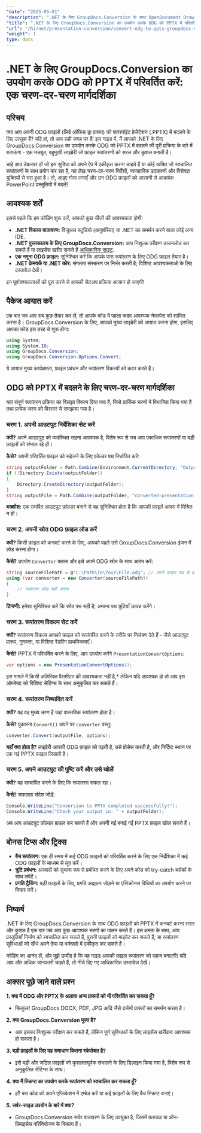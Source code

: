```yaml
---
"date": "2025-05-01"
"description": ".NET के लिए GroupDocs.Conversion के साथ OpenDocument Drawing (ODG) फ़ाइलों को PowerPoint (PPTX) प्रस्तुतियों में कनवर्ट करना सीखें। दस्तावेज़ वर्कफ़्लो को कुशलतापूर्वक स्वचालित करने के लिए इस चरण-दर-चरण मार्गदर्शिका का पालन करें।"
"title": ".NET के लिए GroupDocs.Conversion का उपयोग करके ODG को PPTX में परिवर्तित करें एक चरण-दर-चरण मार्गदर्शिका"
"url": "/hi/net/presentation-conversion/convert-odg-to-pptx-groupdocs-conversion-net/"
"weight": 1
type: docs
---
```

# .NET के लिए GroupDocs.Conversion का उपयोग करके ODG को PPTX में परिवर्तित करें: एक चरण-दर-चरण मार्गदर्शिका

## परिचय

क्या आप अपनी ODG फ़ाइलों (लिब्रे ऑफिस ड्रा प्रारूप) को पावरपॉइंट प्रेजेंटेशन (.PPTX) में बदलने के लिए उत्सुक हैं? यदि हां, तो आप सही जगह पर हैं! इस गाइड में, मैं आपको .NET के लिए GroupDocs.Conversion का उपयोग करके ODG को PPTX में बदलने की पूरी प्रक्रिया के बारे में बताऊंगा - एक मजबूत, बहुमुखी लाइब्रेरी जो फ़ाइल रूपांतरणों को सरल और कुशल बनाती है।

चाहे आप डेवलपर हों जो इस सुविधा को अपने ऐप में एकीकृत करना चाहते हैं या कोई व्यक्ति जो स्वचालित रूपांतरणों के साथ प्रयोग कर रहा है, यह लेख चरण-दर-चरण निर्देशों, व्यावहारिक उदाहरणों और विशेषज्ञ युक्तियों से भरा हुआ है। तो, आइए गोता लगाएँ और उन ODG फ़ाइलों को आसानी से आकर्षक PowerPoint प्रस्तुतियों में बदलें!


## आवश्यक शर्तें

इससे पहले कि हम कोडिंग शुरू करें, आपको कुछ चीजों की आवश्यकता होगी:

- **.NET विकास वातावरण:** विजुअल स्टूडियो (अनुशंसित) या .NET का समर्थन करने वाला कोई अन्य IDE.
- **.NET पुस्तकालय के लिए GroupDocs.Conversion:** आप निशुल्क परीक्षण डाउनलोड कर सकते हैं या लाइसेंस खरीद सकते हैं [आधिकारिक साइट](https://releases.groupdocs.com/conversion/net/).
- **एक नमूना ODG फ़ाइल:** सुनिश्चित करें कि आपके पास रूपांतरण के लिए ODG फ़ाइल तैयार है।
- **.NET फ्रेमवर्क या .NET कोर:** संगतता संस्करण पर निर्भर करती है; विशिष्ट आवश्यकताओं के लिए दस्तावेज़ देखें।

इन पूर्वावश्यकताओं को पूरा करने से आपकी सेटअप प्रक्रिया आसान हो जाएगी!


## पैकेज आयात करें

एक बार जब आप सब कुछ तैयार कर लें, तो आपके कोड में पहला कदम आवश्यक नेमस्पेस को शामिल करना है। GroupDocs.Conversion के लिए, आपको मुख्य लाइब्रेरी को आयात करना होगा, इसलिए आपका कोड इस तरह से शुरू होगा:

```csharp
using System;
using System.IO;
using GroupDocs.Conversion;
using GroupDocs.Conversion.Options.Convert;
```
ये आयात मुख्य कार्यक्षमता, फ़ाइल प्रबंधन और रूपांतरण विकल्पों को कवर करते हैं।


## ODG को PPTX में बदलने के लिए चरण-दर-चरण मार्गदर्शिका

यहां संपूर्ण रूपांतरण प्रक्रिया का विस्तृत विवरण दिया गया है, जिसे तार्किक चरणों में विभाजित किया गया है तथा प्रत्येक चरण को विस्तार से समझाया गया है।


### चरण 1. अपनी आउटपुट निर्देशिका सेट करें

**क्यों?** अपने आउटपुट को व्यवस्थित रखना आवश्यक है, विशेष रूप से जब आप एकाधिक रूपांतरणों या बड़ी फ़ाइलों को संभाल रहे हों।

**कैसे?** अपनी परिवर्तित फ़ाइल को सहेजने के लिए फ़ोल्डर पथ निर्धारित करें:

```csharp
string outputFolder = Path.Combine(Environment.CurrentDirectory, "Output");
if (!Directory.Exists(outputFolder))
{
    Directory.CreateDirectory(outputFolder);
}
string outputFile = Path.Combine(outputFolder, "converted-presentation.pptx");
```
**बख्शीश:** एक समर्पित आउटपुट फ़ोल्डर बनाने से यह सुनिश्चित होता है कि आपकी फ़ाइलें आपस में मिश्रित न हों।


### चरण 2. अपनी स्रोत ODG फ़ाइल लोड करें

**क्यों?** किसी फ़ाइल को कनवर्ट करने के लिए, आपको पहले उसे GroupDocs.Conversion इंजन में लोड करना होगा।

**कैसे?** उपयोग `Converter` क्लास और इसे अपने ODG स्रोत के साथ आरंभ करें:

```csharp
string sourceFilePath = @"C:\Path\To\Your\File.odg"; // अपने फ़ाइल पथ से प्रतिस्थापित करें
using (var converter = new Converter(sourceFilePath))
{
    // रूपांतरण कोड यहाँ जाएगा
}
```
**टिप्पणी:** हमेशा सुनिश्चित करें कि स्रोत पथ सही है; अमान्य पथ त्रुटियाँ उत्पन्न करेंगे।


### चरण 3. रूपांतरण विकल्प सेट करें

**क्यों?** रूपांतरण विकल्प आपको फ़ाइल को रूपांतरित करने के तरीके पर नियंत्रण देते हैं - जैसे आउटपुट प्रारूप, गुणवत्ता, या विशिष्ट रेंडरिंग प्राथमिकताएँ।

**कैसे?** PPTX में परिवर्तित करने के लिए, आप उपयोग करेंगे `PresentationConvertOptions`:

```csharp
var options = new PresentationConvertOptions();
```

इस मामले में किसी अतिरिक्त पैरामीटर की आवश्यकता नहीं है,* लेकिन यदि आवश्यक हो तो आप इस ऑब्जेक्ट को विशिष्ट सेटिंग्स के साथ अनुकूलित कर सकते हैं।


### चरण 4. रूपांतरण निष्पादित करें

**क्यों?** यह वह मुख्य चरण है जहां वास्तविक रूपांतरण होता है।

**कैसे?** पुकारना `Convert()` अपने पर `converter` वस्तु:

```csharp
converter.Convert(outputFile, options);
```

**यहाँ क्या होता है?** लाइब्रेरी आपकी ODG फ़ाइल को पढ़ती है, उसे प्रोसेस करती है, और निर्दिष्ट स्थान पर एक नई PPTX फ़ाइल लिखती है।


### चरण 5. अपने आउटपुट की पुष्टि करें और उसे खोलें

**क्यों?** यह सत्यापित करने के लिए कि रूपांतरण सफल रहा।

**कैसे?** सफलता संदेश जोड़ें:

```csharp
Console.WriteLine("Conversion to PPTX completed successfully!");
Console.WriteLine("Check your output in: " + outputFolder);
```

अब आप आउटपुट फ़ोल्डर ब्राउज़ कर सकते हैं और अपनी नई बनाई गई PPTX फ़ाइल खोल सकते हैं।


## बोनस टिप्स और ट्रिक्स

- **बैच रूपांतरण:** एक ही समय में कई ODG फ़ाइलों को परिवर्तित करने के लिए एक निर्देशिका में कई ODG फ़ाइलों के माध्यम से लूप करें।
- **त्रुटि प्रबंधन:** अपवादों को सुचारू रूप से प्रबंधित करने के लिए अपने कोड को try-catch ब्लॉकों के साथ लपेटें।
- **प्रगति ट्रैकिंग:** बड़ी फ़ाइलों के लिए, प्रगति अद्यतन जोड़ने या एसिंक्रोनस विधियों का उपयोग करने पर विचार करें।


## निष्कर्ष

.NET के लिए GroupDocs.Conversion के साथ ODG फ़ाइलों को PPTX में कनवर्ट करना सरल और कुशल है एक बार जब आप कुछ आवश्यक चरणों का पालन करते हैं। इस क्षमता के साथ, आप प्रस्तुतियाँ निर्माण को स्वचालित कर सकते हैं, पुरानी फ़ाइलों को माइग्रेट कर सकते हैं, या रूपांतरण सुविधाओं को सीधे अपने ऐप्स या वर्कफ़्लो में एकीकृत कर सकते हैं।

कोडिंग का आनंद लें, और मुझे उम्मीद है कि यह गाइड आपकी फ़ाइल रूपांतरण को सहज बनाएगी! यदि आप और अधिक जानकारी चाहते हैं, तो नीचे दिए गए आधिकारिक दस्तावेज़ देखें।


## अक्सर पूछे जाने वाले प्रश्न

**1. क्या मैं ODG और PPTX के अलावा अन्य प्रारूपों को भी परिवर्तित कर सकता हूँ?**  
- बिल्कुल! GroupDocs DOCX, PDF, JPG आदि जैसे दर्जनों प्रारूपों का समर्थन करता है।

**2. क्या GroupDocs.Conversion मुफ़्त है?**  
- आप इसका निःशुल्क परीक्षण कर सकते हैं, लेकिन पूर्ण सुविधाओं के लिए लाइसेंस खरीदना आवश्यक हो सकता है।

**3. बड़ी फ़ाइलों के लिए यह समाधान कितना स्केलेबल है?**  
- इसे बड़ी और जटिल फ़ाइलों को कुशलतापूर्वक संभालने के लिए डिज़ाइन किया गया है, विशेष रूप से अनुकूलित सेटिंग्स के साथ।

**4. क्या मैं स्क्रिप्ट का उपयोग करके रूपांतरण को स्वचालित कर सकता हूँ?**  
- हाँ! बस कोड को अपने एप्लिकेशन में एम्बेड करें या कई फ़ाइलों के लिए बैच स्क्रिप्ट बनाएं।

**5. सर्वर-साइड उपयोग के बारे में क्या?**  
- GroupDocs.Conversion सर्वर वातावरण के लिए उपयुक्त है, जिसमें क्लाउड या ऑन-प्रिमाइसेस परिनियोजन के विकल्प हैं।